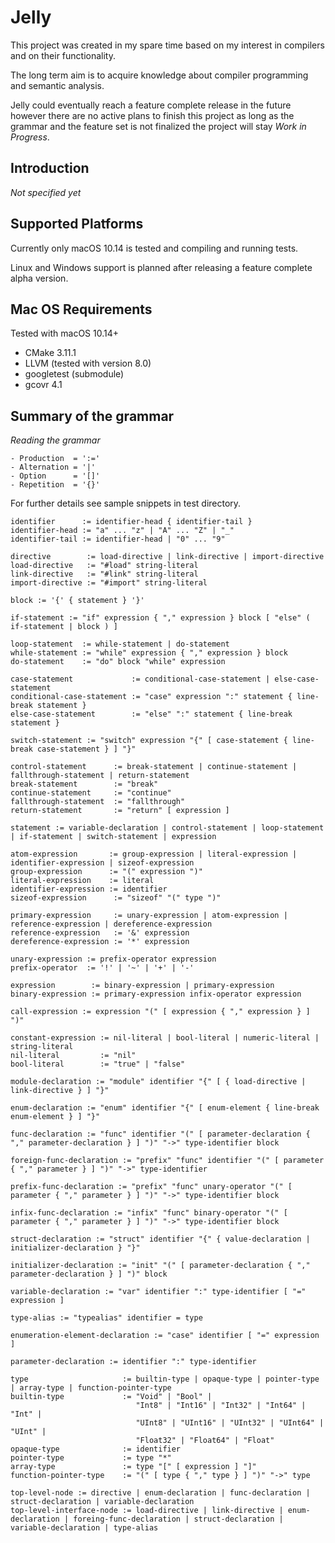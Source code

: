 # Jelly

This project was created in my spare time based on my interest in compilers and on their functionality.

The long term aim is to acquire knowledge about compiler programming and semantic analysis.

Jelly could eventually reach a feature complete release in the future however there are no active plans to finish this project 
as long as the grammar and the feature set is not finalized the project will stay *Work in Progress*.

## Introduction

*Not specified yet*

## Supported Platforms

Currently only macOS 10.14 is tested and compiling and running tests. 

Linux and Windows support is planned after releasing a feature complete alpha version.

## Mac OS Requirements

Tested with macOS 10.14+

- CMake 3.11.1
- LLVM (tested with version 8.0)
- googletest (submodule)
- gcovr 4.1

## Summary of the grammar

*Reading the grammar*
```
- Production  = ':='
- Alternation = '|'
- Option      = '[]'
- Repetition  = '{}'
```

For further details see sample snippets in test directory.

```
identifier      := identifier-head { identifier-tail }
identifier-head := "a" ... "z" | "A" ... "Z" | "_"
identifier-tail := identifier-head | "0" ... "9"

directive        := load-directive | link-directive | import-directive
load-directive   := "#load" string-literal
link-directive   := "#link" string-literal
import-directive := "#import" string-literal

block := '{' { statement } '}'

if-statement := "if" expression { "," expression } block [ "else" ( if-statement | block ) ]

loop-statement  := while-statement | do-statement
while-statement := "while" expression { "," expression } block
do-statement    := "do" block "while" expression

case-statement             := conditional-case-statement | else-case-statement
conditional-case-statement := "case" expression ":" statement { line-break statement }
else-case-statement        := "else" ":" statement { line-break statement }

switch-statement := "switch" expression "{" [ case-statement { line-break case-statement } ] "}"

control-statement      := break-statement | continue-statement | fallthrough-statement | return-statement
break-statement        := "break"
continue-statement     := "continue"
fallthrough-statement  := "fallthrough"
return-statement       := "return" [ expression ]

statement := variable-declaration | control-statement | loop-statement | if-statement | switch-statement | expression

atom-expression       := group-expression | literal-expression | identifier-expression | sizeof-expression
group-expression      := "(" expression ")"
literal-expression    := literal
identifier-expression := identifier
sizeof-expression      := "sizeof" "(" type ")"

primary-expression     := unary-expression | atom-expression | reference-expression | dereference-expression
reference-expression   := '&' expression
dereference-expression := '*' expression

unary-expression := prefix-operator expression
prefix-operator  := '!' | '~' | '+' | '-'

expression        := binary-expression | primary-expression
binary-expression := primary-expression infix-operator expression

call-expression := expression "(" [ expression { "," expression } ] ")"

constant-expression := nil-literal | bool-literal | numeric-literal | string-literal
nil-literal         := "nil"
bool-literal        := "true" | "false"

module-declaration := "module" identifier "{" [ { load-directive | link-directive } ] "}"

enum-declaration := "enum" identifier "{" [ enum-element { line-break enum-element } ] "}"

func-declaration := "func" identifier "(" [ parameter-declaration { "," parameter-declaration } ] ")" "->" type-identifier block

foreign-func-declaration := "prefix" "func" identifier "(" [ parameter { "," parameter } ] ")" "->" type-identifier

prefix-func-declaration := "prefix" "func" unary-operator "(" [ parameter { "," parameter } ] ")" "->" type-identifier block

infix-func-declaration := "infix" "func" binary-operator "(" [ parameter { "," parameter } ] ")" "->" type-identifier block

struct-declaration := "struct" identifier "{" { value-declaration | initializer-declaration } "}"

initializer-declaration := "init" "(" [ parameter-declaration { "," parameter-declaration } ] ")" block

variable-declaration := "var" identifier ":" type-identifier [ "=" expression ]

type-alias := "typealias" identifier = type

enumeration-element-declaration := "case" identifier [ "=" expression ]

parameter-declaration := identifier ":" type-identifier

type                     := builtin-type | opaque-type | pointer-type | array-type | function-pointer-type
builtin-type             := "Void" | "Bool" |
                            "Int8" | "Int16" | "Int32" | "Int64" | "Int" |
                            "UInt8" | "UInt16" | "UInt32" | "UInt64" | "UInt" |
                            "Float32" | "Float64" | "Float"
opaque-type              := identifier
pointer-type             := type "*"
array-type               := type "[" [ expression ] "]"
function-pointer-type    := "(" [ type { "," type } ] ")" "->" type

top-level-node := directive | enum-declaration | func-declaration | struct-declaration | variable-declaration
top-level-interface-node := load-directive | link-directive | enum-declaration | foreing-func-declaration | struct-declaration | variable-declaration | type-alias
```
